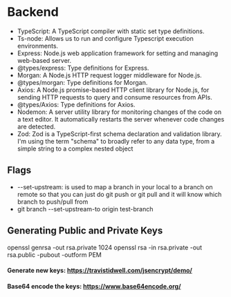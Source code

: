 # Backend

- TypeScript: A TypeScript compiler with static set type definitions.
- Ts-node: Allows us to run and configure Typescript execution environments.
- Express: Node.js web application framework for setting and managing web-based server.
- @types/express: Type definitions for Express.
- Morgan: A Node.js HTTP request logger middleware for Node.js.
- @types/morgan: Type definitions for Morgan.
- Axios: A Node.js promise-based HTTP client library for Node.js, for sending HTTP requests to query and consume resources from APIs.
- @types/Axios: Type definitions for Axios.
- Nodemon: A server utility library for monitoring changes of the code on a text editor. It automatically restarts the server whenever code changes are detected.
- Zod: Zod is a TypeScript-first schema declaration and validation library. I'm using the term "schema" to broadly refer to any data type, from a simple string to a complex nested object

## Flags

- --set-upstream:
  is used to map a branch in your local to a branch on remote so that you can just do git push or git pull and it will know which branch to push/pull from
- git branch --set-upstream-to origin test-branch

## Generating Public and Private Keys

  openssl genrsa -out rsa.private 1024
  openssl rsa -in rsa.private -out rsa.public -pubout -outform PEM
  
#### Generate new keys: https://travistidwell.com/jsencrypt/demo/

#### Base64 encode the keys: https://www.base64encode.org/



